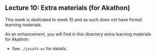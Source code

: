 Lecture 10: Extra materials (for Akathon)
-------------------------------------------

This week is dedicated to week 10 and as such does not have formal learning materials.

As an enhancement, you will find in this directory extra learning materials for Akathon. 
- See `./javafx-ws` for details.
